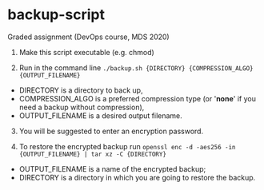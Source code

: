 # backup-script
Graded assignment (DevOps course, MDS 2020)

1. Make this script executable (e.g. chmod)

2. Run in the command line `./backup.sh {DIRECTORY} {COMPRESSION_ALGO} {OUTPUT_FILENAME}`
  - DIRECTORY is a directory to back up,
  - COMPRESSION_ALGO is a preferred compression type (or '**none**' if you need a backup without compression),
  - OUTPUT_FILENAME is a desired output filename.

3. You will be suggested to enter an encryption password.

4. To restore the encrypted backup run `openssl enc -d -aes256 -in {OUTPUT_FILENAME} | tar xz -C {DIRECTORY}`

  - OUTPUT_FILENAME is a name of the encrypted backup;
  - DIRECTORY is a directory in which you are going to restore the backup.